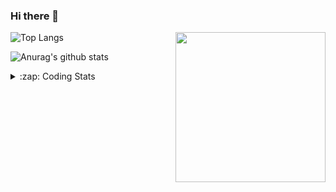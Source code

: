 ### Hi there 👋

<!--
**tao8687/tao8687** is a ✨ _special_ ✨ repository because its `README.md` (this file) appears on your GitHub profile.

Here are some ideas to get you started:

- 🔭 I’m currently working on ...
- 🌱 I’m currently learning ...
- 👯 I’m looking to collaborate on ...
- 🤔 I’m looking for help with ...
- 💬 Ask me about ...
- 📫 How to reach me: ...
- 😄 Pronouns: ...
- ⚡ Fun fact: ...
-->

<img align='right' src="https://media.giphy.com/media/M9gbBd9nbDrOTu1Mqx/giphy.gif" width="240">

  
![Top Langs](https://github-readme-stats.vercel.app/api/top-langs/?username=tao8687&layout=compact&title_color=23238E&text_color=A67D3D)

![Anurag's github stats](https://github-readme-stats.vercel.app/api?username=tao8687&show_icons=true&&text_color=A67D3D&title_color=23238E&show_icons=false&count_private=true&hide=stars)

<details>
  <summary>:zap: Coding Stats</summary>
  <br>
    
<!--START_SECTION:waka-->

```text
From: 03 November 2022 - To: 10 November 2022

C          11 hrs 14 mins  █████████████████▓░░░░░░░   70.79 %
Python     2 hrs 21 mins   ███▓░░░░░░░░░░░░░░░░░░░░░   14.82 %
Markdown   1 hr 30 mins    ██▒░░░░░░░░░░░░░░░░░░░░░░   09.47 %
Text       32 mins         █░░░░░░░░░░░░░░░░░░░░░░░░   03.36 %
C++        13 mins         ▒░░░░░░░░░░░░░░░░░░░░░░░░   01.39 %
Bash       1 min           ░░░░░░░░░░░░░░░░░░░░░░░░░   00.13 %
```

<!--END_SECTION:waka-->
</details>
